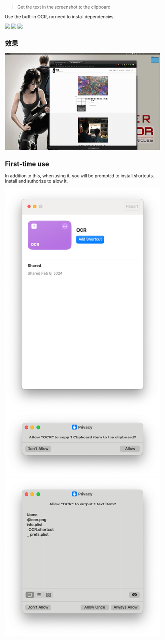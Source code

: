 > Get the text in the screenshot to the clipboard

Use the built-in OCR, no need to install dependencies.



![](https://img.shields.io/badge/version-v2.0-green?style=for-the-badge)
[![](https://img.shields.io/badge/download-click-blue?style=for-the-badge)](https://github.com/alanhg/alfred-workflows/raw/master/ocr/OCR.alfredworkflow)
[![](https://img.shields.io/badge/plist-link-important?style=for-the-badge)](https://raw.githubusercontent.com/alanhg/alfred-workflows/master/ocr/src/info.plist)



<!-- more -->

## 效果
![](screenshot/demo.gif)

## First-time use

In addition to this, when using it, you will be prompted to install shortcuts. Install and authorize to allow it.

![screenshot1.png](screenshot/screenshot1.png)
![screenshot1.png](screenshot/screenshot2.png)
![screenshot1.png](screenshot/screenshot3.png)
